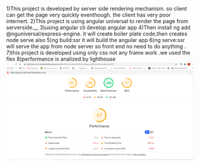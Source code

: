 1)This project is developed by server side rendering mechanism. so client can get the page very quickly eventhough. the client has very poor internert.
2)This project is using angular universal to render the page from serverside.__
3)using angular cli develop angular app
4)Then install ng add @nguniversal/express-engine. it will create boiler plate code,then creates node serve also 
5)ng build:ssr it will build the angular app 
6)ng serve:ssr will serve the app from node server so front end no need to do anything .
7)this project is developed using only css not any frame work .we used the flex
8)performance is analized by lighthouse
![Alt text](src\assets\lighthouse.PNG?raw=true)

